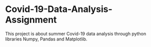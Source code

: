 # Covid-19-Data-Analysis-Assignment

This project is about summer Covid-19 data analysis through python libraries Numpy, Pandas and Matplotlib.
